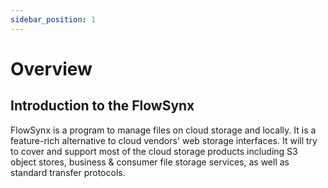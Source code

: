```yaml
---
sidebar_position: 1
---
```


# Overview

## Introduction to the FlowSynx

FlowSynx is a program to manage files on cloud storage and locally. It is a feature-rich alternative to cloud vendors' web storage interfaces. It will try to cover and support most of the cloud storage products including S3 object stores, business & consumer file storage services, as well as standard transfer protocols.